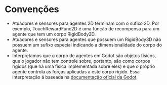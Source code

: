 # Convenções

* Atuadores e sensores para agentes 2D terminam com o sufixo 2D. Por exemplo, TouchRewardFunc2D é uma função de recompensa para um agente que tem um corpo RigidBody2D.
* Atuadores e sensores para agentes que possuem um RigidBody3D não possuem um sufixo especial indicando a dimensionalidade do corpo do agente.
* Interpretamos que o corpo de  agentes em Godot são objetos físicos, que o jogador não tem controle sobre, portanto, são como corpos rígidos (que há uma física implementada sobre eles) e que o próprio agente controla as forças aplicadas a este corpo rígido. Essa interpretação á baseada na [documentação oficial da Godot](https://docs.godotengine.org/en/stable/tutorials/physics/physics_introduction.html).